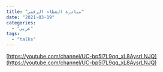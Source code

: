 ```yaml
---
title: "مبادرة العطاء الرقمي"
date: "2021-03-19"
categories:
  - "عربي"
tags:
  - "talks"
---
```


[https://youtube.com/channel/UC-bp5l7L9qq_xL8AysrLNJQ](https://youtube.com/channel/UC-bp5l7L9qq_xL8AysrLNJQ)
